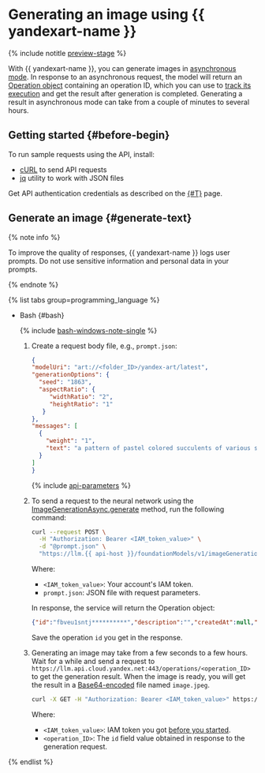 # Generating an image using {{ yandexart-name }}

{% include notitle [preview-stage](../../../_includes/foundation-models/yandexgpt/preview.md) %}

With {{ yandexart-name }}, you can generate images in [asynchronous mode](../../concepts/index.md#working-mode). In response to an asynchronous request, the model will return an [Operation object](../../../api-design-guide/concepts/operation.md) containing an operation ID, which you can use to [track its execution](../../../api-design-guide/concepts/operation.md#monitoring) and get the result after generation is completed. Generating a result in asynchronous mode can take from a couple of minutes to several hours.

## Getting started {#before-begin}

To run sample requests using the API, install:

* [cURL](https://curl.haxx.se) to send API requests
* [jq](https://github.com/jqlang/jq) utility to work with JSON files

Get API authentication credentials as described on the [{#T}](../../api-ref/authentication.md) page.

## Generate an image {#generate-text}

{% note info %}

To improve the quality of responses, {{ yandexart-name }} logs user prompts. Do not use sensitive information and personal data in your prompts.

{% endnote %}

{% list tabs group=programming_language %}

- Bash {#bash}

  {% include [bash-windows-note-single](../../../_includes/translate/bash-windows-note-single.md) %}

  1. Create a request body file, e.g., `prompt.json`:

     ```json
     {
     "modelUri": "art://<folder_ID>/yandex-art/latest",
     "generationOptions": {
       "seed": "1863",
       "aspectRatio": {
          "widthRatio": "2",
          "heightRatio": "1"
        }
     },
     "messages": [
       {
         "weight": "1",
         "text": "a pattern of pastel colored succulents of various sorts, hd full wallpaper, sharp focus, many intricate details, picture depth, top view"
       }
     ]
     }
     ```

     {% include [api-parameters](../../../_includes/foundation-models/yandexart/api-parameters.md) %}

  1. To send a request to the neural network using the [ImageGenerationAsync.generate](../../image-generation/api-ref/ImageGenerationAsync/generate.md) method, run the following command:

     ```bash
     curl --request POST \
       -H "Authorization: Bearer <IAM_token_value>" \
       -d "@prompt.json" \
       "https://llm.{{ api-host }}/foundationModels/v1/imageGenerationAsync"
     ```

     Where:

     * `<IAM_token_value>`: Your account's IAM token.
     * `prompt.json`: JSON file with request parameters.

     In response, the service will return the Operation object:

     ```json
     {"id":"fbveu1sntj**********","description":"","createdAt":null,"createdBy":"","modifiedAt":null,"done":false,"metadata":null}
     ```

     Save the operation `id` you get in the response.

  1. Generating an image may take from a few seconds to a few hours. Wait for a while and send a request to `https://llm.api.cloud.yandex.net:443/operations/<operation_ID>` to get the generation result. When the image is ready, you will get the result in a [Base64-encoded](https://en.wikipedia.org/wiki/Base64) file named `image.jpeg`.

     ```bash
     curl -X GET -H "Authorization: Bearer <IAM_token_value>" https://llm.api.cloud.yandex.net:443/operations/<operation_ID> | jq -r '.response | .image' | base64 -d > image.jpeg
     ```

     Where:

     * `<IAM_token_value>`: IAM token you got [before you started](#before-begin).
     * `<operation_ID>`: The `id` field value obtained in response to the generation request.

{% endlist %}
